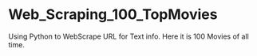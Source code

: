 # Web_Scraping_100_TopMovies
Using Python to WebScrape URL for Text info.  Here it is 100 Movies of all time.
